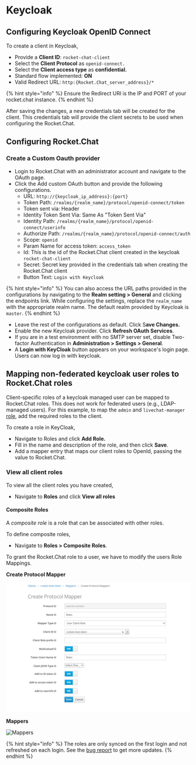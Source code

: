 # Keycloak

## Configuring Keycloak OpenID Connect

To create a client in Keycloak,

* Provide a **Client ID**: `rocket-chat-client`
* Select the **Client Protocol** as `openid-connect.`
* Select the **Client access type** as **confidential.**
* Standard flow implemented: **ON**
* Valid Redirect URL: `http:{Rocket.Chat_server_address}/*`

{% hint style="info" %}
Ensure the Redirect URI is the IP and PORT of your rocket.chat instance.
{% endhint %}

After saving the changes, a new credentials tab will be created for the client. This credentials tab will provide the client secrets to be used when configuring the Rocket.Chat.

## Configuring Rocket.Chat

### Create a Custom Oauth provider

* Login to Rocket.Chat with an administrator account and navigate to the OAuth page.
* Click the Add custom OAuth button and provide the following configurations.
  * URL: `http://{keycloak_ip_address}:{port}`
  * Token Path: `/realms/{realm_name}/protocol/openid-connect/token`
  * Token sent via: Header
  * Identity Token Sent Via: Same As "Token Sent Via"
  * Identity Path: `/realms/{realm_name}/protocol/openid-connect/userinfo`
  * Authorize Path: `/realms/{realm_name}/protocol/openid-connect/auth`
  * Scope: `openid`
  * Param Name for access token: `access_token`
  * Id: This is the id of the Rocket.Chat client created in the keycloak `rocket-chat-client`
  * Secret: Secret key provided in the credentials tab when creating the Rocket.Chat client
  * Button Text: `Login with Keycloak`

{% hint style="info" %}
You can also access the URL paths provided in the configurations by navigating to the **Realm setting > General** and clicking the endpoints link. While configuring the settings, replace the `realm_name` with the appropriate realm name. The default realm provided by Keycloak is `master`.
{% endhint %}

* Leave the rest of the configurations as default. Click S**ave Changes.**
* Enable the new Keycloak provider. Click **Refresh OAuth Services**.
* If you are in a test environment with no SMTP server set, disable Two-factor Authentication in **Administration > Settings > General**.
* A **Login with KeyCloak** button appears on your workspace's login page. Users can now log in with keycloak.

## Mapping non-federated keycloak user roles to Rocket.Chat roles

Client-specific roles of a keycloak managed user can be mapped to Rocket.Chat roles. This does not work for federated users (e.g., LDAP-managed users). For this example, to map the `admin` and `livechat-manager` [role](../../../../use-rocket.chat/workspace-administration/permissions.md#roles), add the required roles to the client.

&#x20;To create a role in KeyCloak,&#x20;

* Navigate to Roles and click **Add Role.**
* Fill in the name and description of the role, and then click **Save**.
* Add a mapper entry that maps our client roles to OpenId, passing the value to Rocket.Chat.

### **View all client roles**

To view all the client roles you have created,&#x20;

* Navigate to **Roles** and click **View all roles**

#### **Composite Roles**

A _composite role_ is a role that can be associated with other roles.

To define composite roles,&#x20;

* Navigate to **Roles > Composite Roles**.

To grant the Rocket.Chat role to a user, we have to modify the users Role Mappings.

**Create Protocol Mapper**

![Create Protocol Mapper](../../../../.gitbook/assets/Createprotocalmapping.jpg)

**Mappers**

![Mappers](<../../../../.gitbook/assets/30052022\_User Mapper.jpg>)

{% hint style="info" %}
The roles are only synced on the first login and not refreshed on each login. See the [bug report](https://github.com/RocketChat/Rocket.Chat/issues/15225) to get more updates.
{% endhint %}
